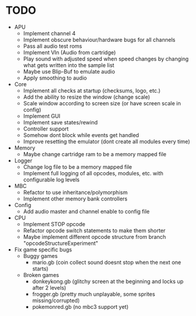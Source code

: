 # TODO

- APU
  - Implement channel 4
  - Implement obscure behaviour/hardware bugs for all channels
  - Pass all audio test roms
  - Implement VIn (Audio from cartridge)
  - Play sound with adjusted speed when speed changes by changing what gets written into the sample list
  - Maybe use Blip-Buf to emulate audio
  - Apply smoothing to audio
- Core
  - Implement all checks at startup (checksums, logo, etc.)
  - Add the ability to resize the window (change scale)
  - Scale window according to screen size (or have screen scale in config)
  - Implement GUI
  - Implement save states/rewind
  - Controller support
  - Somehow dont block while events get handled
  - Improve resetting the emulator (dont create all modules every time)
- Memory
  - Maybe change cartridge ram to be a memory mapped file
- Logger
  - Change log file to be a memory mapped file
  - Implement full logging of all opcodes, modules, etc. with configurable log levels
- MBC
  - Refactor to use inheritance/polymorphism
  - Implement other memory bank controllers
- Config
  - Add audio master and channel enable to config file
- CPU
  - Implement STOP opcode
  - Refactor opcode switch statements to make them shorter
  - Maybe implement different opcode structure from branch "opcodeStructureExperiment"
- Fix game specific bugs
  - Buggy games
    - mario.gb (coin collect sound doesnt stop when the next one starts)
  - Broken games
    - donkeykong.gb (glitchy screen at the beginning and locks up after 2 levels)
    - frogger.gb (pretty much unplayable, some sprites missing/corrupted)
    - pokemonred.gb (no mbc3 support yet)